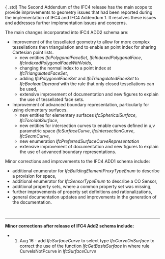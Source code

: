 ﻿{ .std}
The Second Addendum of the IFC4 release has the main scope to provide improvements to geometry issues that had been reported during the implementation of IFC4 and IFC4 Addendum 1. It resolves these issues and addresses further implementation issues and concerns.

The main changes incorporated into IFC4 ADD2 schema are:

* Improvement of the tessellated geometry to allow for more complex tessellations then triangulation and to enable an point index for sharing Cartesian point lists. 
    * new entities _IfcPolygonalFaceSet_, _IfcIndexedPolygonalFace_, _IfcIndexedPolygonalFaceWithVoids_,
    * changing the normal index to a point index at _IfcTriangulatedFaceSet_,
    * adding _IfcPolygonalFaceSet_ and _IfcTriangulatedFaceSet_ to _IfcBooleanOperand_ with the rule that only closed tessellations can be used,
    * extensive improvement of documentation and new figures to explain the use of tessellated face sets. 
* Improvement of advanced boundary representation, particularly for using elementary surfaces. 
    * new entities for elementary surfaces _IfcSphericalSurface_, _IfcToroidalSurface_,
    * new entities for intersection curves to enable curves defined in u,v parametric space _IfcSurfaceCurve_, _IfcIntersectionCurve_, _IfcSeamCurve_,
    * new enumeration _IfcPreferredSurfaceCurveRepresentation_ 
    * extensive improvement of documentation and new figures to explain the use of advanced boundary representations. 

Minor corrections and improvements to the IFC4 ADD1 schema include:

* additional enumerator for _IfcBuildingElementProxyTypeEnum_ to describe a provision for space,
* additional enumerator for _IfcSensorTypeEnum_ to describe a CO Sensor,
* additional property sets, where a common property set was missing,
* further improvements of property set definitions and rationalizations,
* general documentation updates and improvements in the generation of the documentation.

&nbsp;

___
**Minor corrections after release of IFC4 Add2 schema include:**

* 01. Aug 16 - add _IfcSurfaceCurve_ to select type _IfcCurveOnSurface_ to correct the use of the function _IfcGetBasisSurface_ in where rule CurveIsNotPcurve in _IfcSurfaceCurve_
